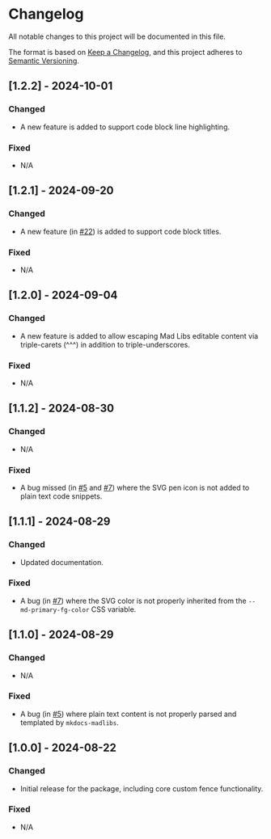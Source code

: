 # Changelog

All notable changes to this project will be documented in this file.

The format is based on [Keep a Changelog](https://keepachangelog.com/en/1.0.0/),
and this project adheres to [Semantic Versioning](https://semver.org/spec/v2.0.0.html).

## [1.2.2] - 2024-10-01
### Changed
- A new feature is added to support code block line highlighting.

### Fixed
- N/A

## [1.2.1] - 2024-09-20
### Changed
- A new feature (in [#22](https://github.com/samgaudet/mkdocs-madlibs/issues/22)) is added to support code block titles.

### Fixed
- N/A

## [1.2.0] - 2024-09-04
### Changed
- A new feature is added to allow escaping Mad Libs editable content via triple-carets (^^^) in addition to triple-underscores.

### Fixed
- N/A

## [1.1.2] - 2024-08-30
### Changed
- N/A

### Fixed
- A bug missed (in [#5](https://github.com/samgaudet/mkdocs-madlibs/issues/5) and [#7](https://github.com/samgaudet/mkdocs-madlibs/issues/7)) where the SVG pen icon is not added to plain text code snippets.

## [1.1.1] - 2024-08-29
### Changed
- Updated documentation.

### Fixed
- A bug (in [#7](https://github.com/samgaudet/mkdocs-madlibs/issues/7)) where the SVG color is not properly inherited from the `--md-primary-fg-color` CSS variable.

## [1.1.0] - 2024-08-29
### Changed
- N/A

### Fixed
- A bug (in [#5](https://github.com/samgaudet/mkdocs-madlibs/issues/5)) where plain text content is not properly parsed and templated by `mkdocs-madlibs`.

## [1.0.0] - 2024-08-22
### Changed
- Initial release for the package, including core custom fence functionality.

### Fixed
- N/A
